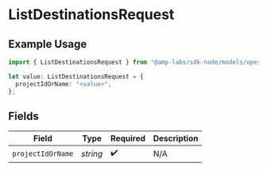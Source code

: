 # ListDestinationsRequest

## Example Usage

```typescript
import { ListDestinationsRequest } from "@amp-labs/sdk-node/models/operations";

let value: ListDestinationsRequest = {
  projectIdOrName: "<value>",
};
```

## Fields

| Field              | Type               | Required           | Description        |
| ------------------ | ------------------ | ------------------ | ------------------ |
| `projectIdOrName`  | *string*           | :heavy_check_mark: | N/A                |